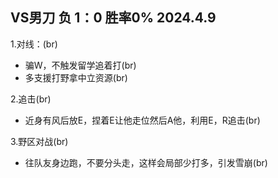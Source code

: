 VS男刀 负   1：0 胜率0% 2024.4.9
----
1.对线：(br)
* 骗W，不触发留学追着打(br)
* 多支援打野拿中立资源(br)

2.追击(br)
* 近身有风后放E，捏着E让他走位然后A他，利用E，R追击(br)

3.野区对战(br)
* 往队友身边跑，不要分头走，这样会局部少打多，引发雪崩(br)
